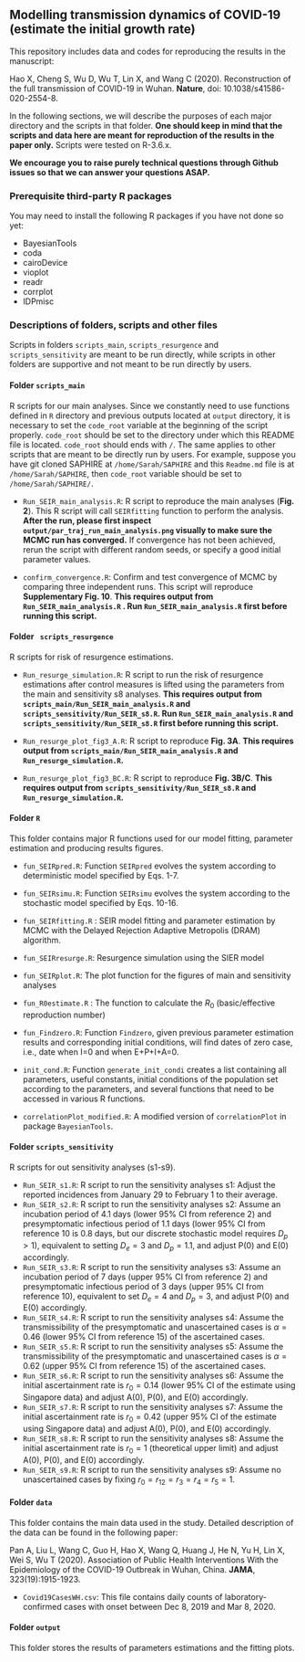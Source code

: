 ## Modelling transmission dynamics of COVID-19 (estimate the initial growth rate)

This repository includes data and codes for reproducing the results in the manuscript:

Hao X, Cheng S, Wu D, Wu T, Lin X, and Wang C (2020). Reconstruction of the full transmission of COVID-19 in Wuhan. **Nature**, doi: 10.1038/s41586-020-2554-8. 

[Link]: https://www.nature.com/articles/s41586-020-2554-8

In the following sections, we will describe the purposes of each major directory and the scripts in that folder. **One should keep in mind that the scripts and data here are meant for reproduction of the results in the paper only.** Scripts were tested on R-3.6.x.

**We encourage you to raise purely technical questions through Github issues so that we can answer your questions ASAP.**

### Prerequisite third-party R packages

You may need to install the following R packages if you have not done so yet:

- BayesianTools
- coda
- cairoDevice
- vioplot
- readr
- corrplot
- IDPmisc

### Descriptions of folders, scripts and other files

Scripts in folders `scripts_main`, `scripts_resurgence`  and `scripts_sensitivity`  are meant to be run directly, while scripts in other folders are supportive and not meant to be run directly by users.

#### Folder `scripts_main `

R scripts for our main analyses. Since we constantly need to use functions defined in `R` directory and previous outputs located at `output` directory, it is necessary to set the `code_root` variable at the beginning of the script properly. `code_root` should be set to the directory under which this README file is located. `code_root` should ends with `/`. The same applies to other scripts that are meant to be directly run by users. For example, suppose you have git cloned SAPHIRE at `/home/Sarah/SAPHIRE` and this `Readme.md` file is at `/home/Sarah/SAPHIRE`, then `code_root`  variable should be set to `/home/Sarah/SAPHIRE/`.

- `Run_SEIR_main_analysis.R`: R script to reproduce the main analyses (**Fig. 2**). This R script will call `SEIRfitting` function to perform the analysis. **After the run, please first inspect `output/par_traj_run_main_analysis.png`  visually to make sure the MCMC run has converged.** If convergence has not been achieved, rerun the script with different random seeds, or specify a good initial parameter values.

- `confirm_convergence.R`:  Confirm and test convergence of MCMC by comparing three independent runs. This script will reproduce **Supplementary Fig. 10**. **This requires output from `Run_SEIR_main_analysis.R` . Run  `Run_SEIR_main_analysis.R`  first before running this script.**



#### Folder ` scripts_resurgence`

R scripts for risk of resurgence estimations.

- `Run_resurge_simulation.R`: R script to run the risk of resurgence estimations after control measures is lifted using the parameters from the main and sensitivity s8 analyses. **This requires output from `scripts_main/Run_SEIR_main_analysis.R` and `scripts_sensitivity/Run_SEIR_s8.R`. Run  `Run_SEIR_main_analysis.R` and `scripts_sensitivity/Run_SEIR_s8.R` first before running this script.**

- `Run_resurge_plot_fig3_A.R`: R script to reproduce **Fig. 3A**. **This requires output from `scripts_main/Run_SEIR_main_analysis.R` and `Run_resurge_simulation.R`.**

- `Run_resurge_plot_fig3_BC.R`: R script to reproduce **Fig. 3B/C**. **This requires output from `scripts_sensitivity/Run_SEIR_s8.R` and `Run_resurge_simulation.R`.**



#### Folder `R`
This folder contains major R functions used for our model fitting, parameter estimation and producing results figures. 

- `fun_SEIRpred.R`: Function `SEIRpred` evolves the system according to deterministic model specified by Eqs. 1-7.

- `fun_SEIRsimu.R`: Function `SEIRsimu` evolves the system according to the stochastic model specified by Eqs. 10-16.

- `fun_SEIRfitting.R` : SEIR model fitting and parameter estimation by MCMC with the Delayed Rejection Adaptive Metropolis (DRAM) algorithm.

- `fun_SEIRresurge.R`: Resurgence simulation using the SIER model

- `fun_SEIRplot.R`: The plot function for the figures of main and sensitivity analyses

- `fun_R0estimate.R` : The function to calculate the $R_0$ (basic/effective reproduction number)

- `fun_Findzero.R`: Function `Findzero`, given previous parameter estimation results and corresponding initial conditions, will find dates of zero case, i.e., date when I=0 and when E+P+I+A=0.

- `init_cond.R`: Function `generate_init_condi` creates a list containing all parameters, useful constants, initial conditions of the population set according to the parameters, and several functions that need to be accessed in various R functions.

- `correlationPlot_modified.R`: A modified version of `correlationPlot` in package `BayesianTools`.



#### Folder `scripts_sensitivity`

R scripts for out sensitivity analyses (s1-s9).

- `Run_SEIR_s1.R`: R script to run the sensitivity analyses s1: Adjust the reported incidences from January 29 to February 1 to their average. 
- `Run_SEIR_s2.R`: R script to run the sensitivity analyses s2: Assume an incubation period of 4.1 days (lower 95% CI from reference 2) and presymptomatic infectious period of 1.1 days (lower 95% CI from reference 10 is 0.8 days, but our discrete stochastic model requires $D_p>1$), equivalent to setting $D_e=3$ and $D_p=1.1$, and adjust P(0) and E(0) accordingly.
- `Run_SEIR_s3.R`: R script to run the sensitivity analyses s3: Assume an incubation period of 7 days (upper 95% CI from reference 2) and presymptomatic infectious period of 3 days (upper 95% CI from reference 10), equivalent to set $D_e=4$ and $D_p=3$, and adjust P(0) and E(0) accordingly.
- `Run_SEIR_s4.R`: R script to run the sensitivity analyses s4: Assume the transmissibility of the presymptomatic and unascertained cases is $α=0.46$ (lower 95% CI from reference 15) of the ascertained cases. 
- `Run_SEIR_s5.R`: R script to run the sensitivity analyses s5: Assume the transmissibility of the presymptomatic and unascertained cases is $α=0.62$ (upper 95% CI from reference 15) of the ascertained cases. 
- `Run_SEIR_s6.R`: R script to run the sensitivity analyses s6: Assume the initial ascertainment rate is $r_0=0.14$ (lower 95% CI of the estimate using Singapore data) and adjust A(0), P(0), and E(0) accordingly.
- `Run_SEIR_s7.R`: R script to run the sensitivity analyses s7: Assume the initial ascertainment rate is $r_0=0.42$ (upper 95% CI of the estimate using Singapore data) and adjust A(0), P(0), and E(0) accordingly.
- `Run_SEIR_s8.R`: R script to run the sensitivity analyses s8: Assume the initial ascertainment rate is $r_0=1$ (theoretical upper limit) and adjust A(0), P(0), and E(0) accordingly.
- `Run_SEIR_s9.R`: R script to run the sensitivity analyses s9: Assume no unascertained cases by fixing $r_0=r_{12}=r_3=r_4=r_5=1$. 



#### Folder `data`

This folder contains the main data used in the study. Detailed description of the data can be found in the following paper:

Pan A, Liu L, Wang C, Guo H, Hao X, Wang Q, Huang J, He N, Yu H, Lin X, Wei S, Wu T (2020). Association of Public Health Interventions With the Epidemiology of the COVID-19 Outbreak in Wuhan, China. **JAMA**, 323(19):1915-1923.

- `Covid19CasesWH.csv`: This file contains daily counts of laboratory-confirmed cases with onset between Dec 8, 2019 and Mar 8, 2020.  


#### Folder `output `

This folder stores the results of parameters estimations and the fitting plots. 



